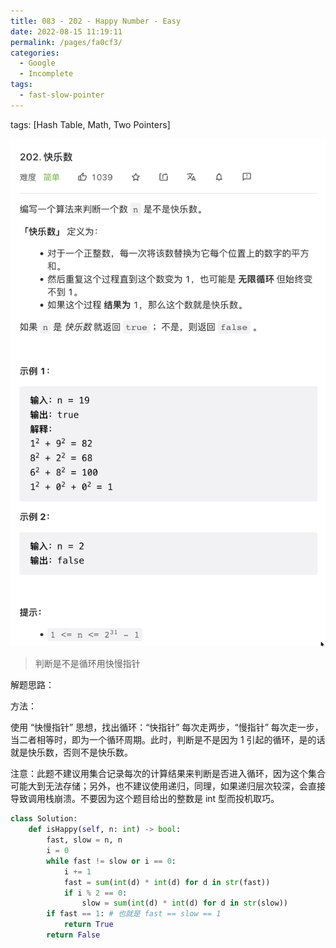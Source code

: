 ```yaml
---
title: 083 - 202 - Happy Number - Easy
date: 2022-08-15 11:19:11
permalink: /pages/fa0cf3/
categories:
  - Google
  - Incomplete
tags:
  - fast-slow-pointer
---
```

tags: [Hash Table, Math, Two Pointers]

![](https://raw.githubusercontent.com/emmableu/image/master/202208161617518.png)

>  判断是不是循环用快慢指针

解题思路：

方法：

使用 “快慢指针” 思想，找出循环：“快指针” 每次走两步，“慢指针” 每次走一步，当二者相等时，即为一个循环周期。此时，判断是不是因为 1 引起的循环，是的话就是快乐数，否则不是快乐数。

注意：此题不建议用集合记录每次的计算结果来判断是否进入循环，因为这个集合可能大到无法存储；另外，也不建议使用递归，同理，如果递归层次较深，会直接导致调用栈崩溃。不要因为这个题目给出的整数是 int 型而投机取巧。


```python
class Solution:
	def isHappy(self, n: int) -> bool:
		fast, slow = n, n 
		i = 0
		while fast != slow or i == 0:
			i += 1
			fast = sum(int(d) * int(d) for d in str(fast))
			if i % 2 == 0:
				slow = sum(int(d) * int(d) for d in str(slow))
		if fast == 1: # 也就是 fast == slow == 1
			return True
		return False
```